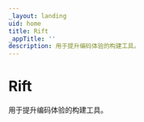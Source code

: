 ```yaml
---
_layout: landing
uid: home
title: Rift
_appTitle: ''
description: 用于提升编码体验的构建工具。
---
```


# Rift

用于提升编码体验的构建工具。
